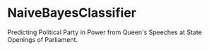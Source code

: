 # NaiveBayesClassifier
Predicting Political Party in Power from Queen's Speeches at State Openings of Parliament.

